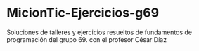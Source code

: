 # MicionTic-Ejercicios-g69
Soluciones de talleres y ejercicios resueltos de fundamentos de programación del grupo 69.
con el profesor César Díaz

